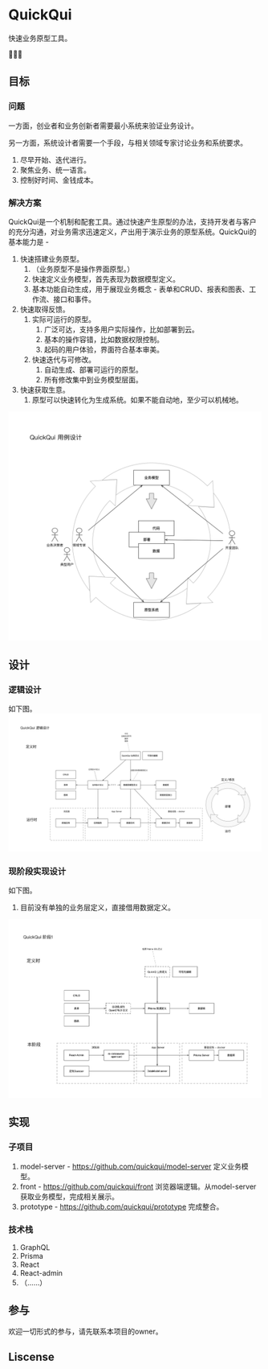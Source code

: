 # QuickQui

快速业务原型工具。

🥚🐣🐥

## 目标

### 问题

一方面，创业者和业务创新者需要最小系统来验证业务设计。

另一方面，系统设计者需要一个手段，与相关领域专家讨论业务和系统要求。 

1. 尽早开始、迭代进行。
2. 聚焦业务、统一语言。
3. 控制好时间、金钱成本。

### 解决方案

QuickQui是一个机制和配套工具。通过快速产生原型的办法，支持开发者与客户的充分沟通，对业务需求迅速定义，产出用于演示业务的原型系统。QuickQui的基本能力是 - 

1. 快速搭建业务原型。
   1. （业务原型不是操作界面原型。）
   2. 快速定义业务模型，首先表现为数据模型定义。
   3. 基本功能自动生成，用于展现业务概念 - 表单和CRUD、报表和图表、工作流、接口和事件。
2. 快速取得反馈。
   1. 实际可运行的原型。
      1. 广泛可达，支持多用户实际操作，比如部署到云。
      2. 基本的操作容错，比如数据权限控制。
      3. 起码的用户体验，界面符合基本审美。
   2. 快速迭代与可修改。
      1. 自动生成、部署可运行的原型。
      2. 所有修改集中到业务模型层面。
3. 快速获取生意。
   1. 原型可以快速转化为生成系统。如果不能自动地，至少可以机械地。

![QuickQui 用例设计](./doc/QuickQui%20用例设计.png)


## 设计

### 逻辑设计

如下图。
![QuickQui 逻辑设计](./doc/QuickQui%20逻辑设计.png)

### 现阶段实现设计

如下图。  

1. 目前没有单独的业务层定义，直接借用数据定义。


![QuickQui 阶段1](./doc/QuickQui%20阶段1.png)

## 实现

### 子项目

1. model-server - https://github.com/quickqui/model-server 定义业务模型。
2. front - https://github.com/quickqui/front 浏览器端逻辑。从model-server获取业务模型，完成相关展示。
3. prototype - https://github.com/quickqui/prototype 完成整合。

### 技术栈

1. GraphQL
2. Prisma
2. React
3. React-admin
3. （……）

## 参与

欢迎一切形式的参与，请先联系本项目的owner。

## Liscense
